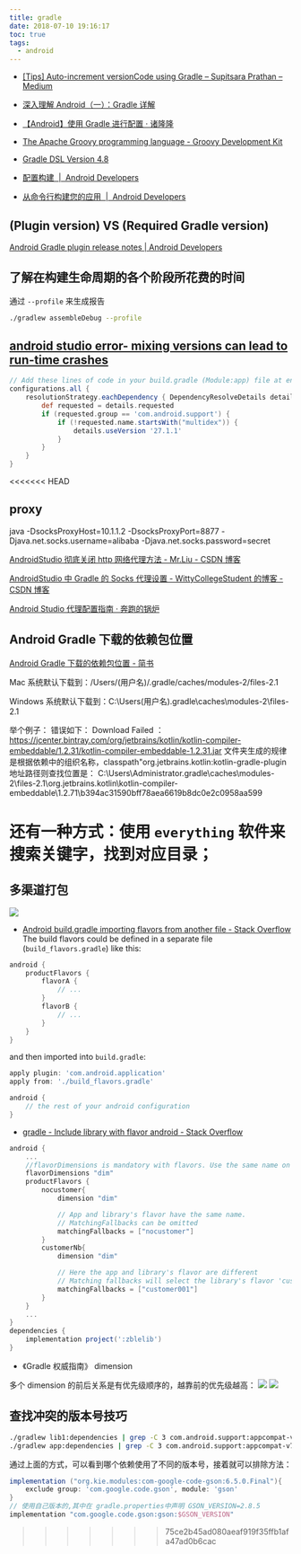 ```yaml
---
title: gradle
date: 2018-07-10 19:16:17
toc: true
tags:
  - android
---
```


- [[Tips] Auto-increment versionCode using Gradle – Supitsara Prathan – Medium](https://medium.com/@prathanbomb/tips-auto-increment-versioncode-of-android-using-gradle-dba0425af97c)
- [深入理解 Android（一）：Gradle 详解](http://www.infoq.com/cn/articles/android-in-depth-gradle)
- [【Android】使用 Gradle 进行配置 · 诸隆隆](https://zllbird.github.io/2016/01/14/android%E4%BD%BF%E7%94%A8gradle%E8%BF%9B%E8%A1%8C%E9%85%8D%E7%BD%AE/)

- [The Apache Groovy programming language - Groovy Development Kit](http://www.groovy-lang.org/api.html)
- [Gradle DSL Version 4.8](https://docs.gradle.org/current/dsl/)
- [配置构建  |  Android Developers](https://developer.android.com/studio/build/)
- [从命令行构建您的应用  |  Android Developers](https://developer.android.com/studio/build/building-cmdline)

## (Plugin version) VS (Required Gradle version)

[Android Gradle plugin release notes | Android Developers](https://developer.android.com/studio/releases/gradle-plugin)

## 了解在构建生命周期的各个阶段所花费的时间

通过 `--profile` 来生成报告

```sh
./gradlew assembleDebug --profile
```

## [android studio error- mixing versions can lead to run-time crashes](https://stackoverflow.com/questions/42960731/android-studio-error-mixing-versions-can-lead-to-run-time-crashes)

```groovy
// Add these lines of code in your build.gradle (Module:app) file at end:
configurations.all {
    resolutionStrategy.eachDependency { DependencyResolveDetails details ->
        def requested = details.requested
        if (requested.group == 'com.android.support') {
            if (!requested.name.startsWith("multidex")) {
                details.useVersion '27.1.1'
            }
        }
    }
}
```

<<<<<<< HEAD
## proxy

java -DsocksProxyHost=10.1.1.2 -DsocksProxyPort=8877 -Djava.net.socks.username=alibaba -Djava.net.socks.password=secret

[AndroidStudio 彻底关闭 http 网络代理方法 - Mr.Liu - CSDN 博客](https://blog.csdn.net/qq_29033193/article/details/84985536)

[AndroidStudio 中 Gradle 的 Socks 代理设置 - WittyCollegeStudent 的博客 - CSDN 博客](https://blog.csdn.net/WittyCollegeStudent/article/details/78954200)

[Android Studio 代理配置指南 · 奔跑的锅炉](https://blog.boileryao.com/2019/01/config-android-studio-proxy/)

## Android Gradle 下载的依赖包位置

[Android Gradle 下载的依赖包位置 - 简书](https://www.jianshu.com/p/e8db626d768f)

Mac 系统默认下载到：/Users/(用户名)/.gradle/caches/modules-2/files-2.1

Windows 系统默认下载到：C:\Users\(用户名)\.gradle\caches\modules-2\files-2.1

举个例子：
错误如下： Download Failed ：https://jcenter.bintray.com/org/jetbrains/kotlin/kotlin-compiler-embeddable/1.2.31/kotlin-compiler-embeddable-1.2.31.jar
文件夹生成的规律是根据依赖中的组织名称，classpath"org.jetbrains.kotlin:kotlin-gradle-plugin
地址路径则查找位置是：
C:\Users\Administrator\.gradle\caches\modules-2\files-2.1\org.jetbrains.kotlin\kotlin-compiler-embeddable\1.2.71\b394ac31590bff78aea6619b8dc0e2c0958aa599

还有一种方式：使用 `everything` 软件来搜索关键字，找到对应目录；
=======
## 多渠道打包

![](https://github.com/lyloou/img/raw/develop/z/20190829145438.png)

- [Android build.gradle importing flavors from another file - Stack Overflow](https://stackoverflow.com/questions/31538924/android-build-gradle-importing-flavors-from-another-file)
  The build flavors could be defined in a separate file (`build_flavors.gradle`) like this:

```groovy
android {
    productFlavors {
        flavorA {
            // ...
        }
        flavorB {
            // ...
        }
    }
}
```

and then imported into `build.gradle`:

```groovy
apply plugin: 'com.android.application'
apply from: './build_flavors.gradle'

android {
    // the rest of your android configuration
}
```

- [gradle - Include library with flavor android - Stack Overflow](https://stackoverflow.com/questions/49815655/include-library-with-flavor-android)

```groovy
android {
    ...
    //flavorDimensions is mandatory with flavors. Use the same name on your 2 files to avoid other conflicts.
    flavorDimensions "dim"
    productFlavors {
        nocustomer{
            dimension "dim"

            // App and library's flavor have the same name.
            // MatchingFallbacks can be omitted
            matchingFallbacks = ["nocustomer"]
        }
        customerNb{
            dimension "dim"

            // Here the app and library's flavor are different
            // Matching fallbacks will select the library's flavor 'customer001'
            matchingFallbacks = ["customer001"]
        }
    }
    ...
}
dependencies {
    implementation project(':zblelib')
}
```

- 《Gradle 权威指南》 dimension

多个 dimension 的前后关系是有优先级顺序的，越靠前的优先级越高：
![](https://github.com/lyloou/img/raw/develop/z/20190830135419.png)
![](https://github.com/lyloou/img/raw/develop/z/20190830135528.png)

## 查找冲突的版本号技巧

```sh
./gradlew lib1:dependencies | grep -C 3 com.android.support:appcompat-v7:27.1.1
./gradlew app:dependencies | grep -C 3 com.android.support:appcompat-v7:27.1.1
```

通过上面的方式，可以看到哪个依赖使用了不同的版本号，接着就可以排除方法：

```groovy
implementation ("org.kie.modules:com-google-code-gson:6.5.0.Final"){
    exclude group: 'com.google.code.gson', module: 'gson'
}
// 使用自己版本的,其中在 gradle.properties中声明 GSON_VERSION=2.8.5
implementation "com.google.code.gson:gson:$GSON_VERSION"
```
>>>>>>> 75ce2b45ad080aeaf919f35ffb1afa47ad0b6cac
